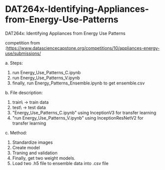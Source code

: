 # DAT264x-Identifying-Appliances-from-Energy-Use-Patterns
DAT264x: Identifying Appliances from Energy Use Patterns

competition from :https://www.datasciencecapstone.org/competitions/10/appliances-energy-use/submissions/

a. Steps:
1. run Energy_Use_Patterns_C.ipynb
2. run Energy_Use_Patterns_V.ipynb
3. finally, run Energy_Patterns_Ensemble.ipynb to get ensemble.csv

b. File description:
1. train\ -> train data
2. test\ -> test data
3. "Energy_Use_Patterns_C.ipynb" using InceptionV3 for transfer learning
4. "run Energy_Use_Patterns_V.ipynb" using InceptionResNetV2 for transfer learning

c. Method:
1. Standardize images
2. Create model
3. Traning and validation
4. Finally, get two weight models.
5. Load two .h5 file to ensemble data into .csv file


